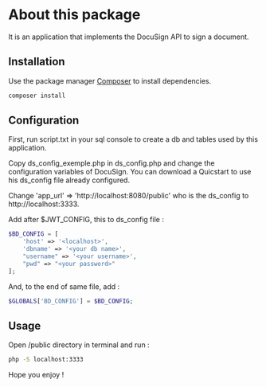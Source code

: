 # About this package

It is an application that implements the DocuSign API to sign a document.

## Installation

Use the package manager [Composer](https://getcomposer.org/download/) to install dependencies.

```bash
composer install
```

## Configuration

First, run script.txt in your sql console to create a db and tables used by this application.

Copy ds_config_exemple.php in ds_config.php and change the configuration variables of DocuSign.
You can download a Quicstart to use his ds_config file already configured.

Change 'app_url' => 'http://localhost:8080/public' who is the ds_config to http://localhost:3333.

Add after $JWT_CONFIG, this to ds_config file :

```php
$BD_CONFIG = [
    'host' => '<localhost>',
    'dbname' => '<your db name>',
    "username" => '<your username>',
    "pwd" => "<your password>"
];
```

And, to the end of same file, add :

```php
$GLOBALS['BD_CONFIG'] = $BD_CONFIG;
```
## Usage

Open <root directory>/public directory in terminal and run :

```bash
php -S localhost:3333
```

Hope you enjoy !
